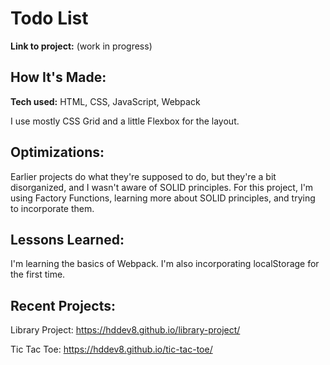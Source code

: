 # Todo List

**Link to project:** (work in progress)

## How It's Made:

**Tech used:** HTML, CSS, JavaScript, Webpack

I use mostly CSS Grid and a little Flexbox for the layout. 

## Optimizations:

Earlier projects do what they're supposed to do, but they're a bit disorganized, and I wasn't aware of SOLID principles. For this project, I'm using Factory Functions, learning more about SOLID principles, and trying to incorporate them. 

## Lessons Learned:

I'm learning the basics of Webpack. I'm also incorporating localStorage for the first time.

## Recent Projects:

Library Project: https://hddev8.github.io/library-project/

Tic Tac Toe: https://hddev8.github.io/tic-tac-toe/
